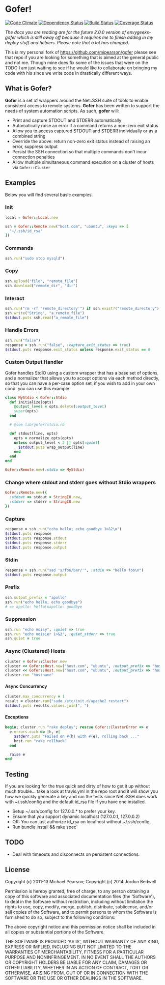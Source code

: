 # Gofer!

[![Code Climate](https://codeclimate.com/github/envygeeks/gofer.png)](https://codeclimate.com/github/envygeeks/gofer)
[![Dependency Status](https://gemnasium.com/envygeeks/gofer.png)](https://gemnasium.com/envygeeks/gofer)
[![Build Status](https://travis-ci.org/envygeeks/gofer.svg?branch=master)](https://travis-ci.org/envygeeks/gofer)
[![Coverage Status](https://img.shields.io/coveralls/envygeeks/gofer.svg)](https://coveralls.io/r/envygeeks/gofer)

*The docs you are reading are for the future 2.0.0 version of envygeeks-gofer
which is still away off because it requires me to finish adding in my deploy
stuff and helpers.  Please note that a lot has changed.*

This is my personal fork of https://github.com/mipearson/gofer please see that
repo if you are looking for something that is aimed at the general public and
not me.  Though mine does fix some of the issues that were on the TODO I am
just waiting to see if he would like to collaborate on bringing my code with
his since we write code in drastically different ways.

## What is Gofer?

**Gofer** is a set of wrappers around the Net::SSH suite of tools to enable
consistent access to remote systems. **Gofer** has been written to support the
needs of system automation scripts. As such, **gofer** will:

  * Print and capture STDOUT and STDERR automatically
  * Automatically raise an error if a command returns a non-zero exit status
  * Allow you to access captured STDOUT and STDERR individually or as a combined string
  * Override the above: return non-zero exit status instead of raising an error, suppress output
  * Persist the SSH connection so that multiple commands don't incur connection penalties
  * Allow multiple simultaneous command execution on a cluster of hosts via `Gofer::Cluster`

## Examples

Below you will find several basic examples.

### Init

```ruby
local = Gofer::Local.new
```

```ruby
ssh = Gofer::Remote.new("host.com", "ubuntu", :keys => [
  "~/.ssh/id_rsa"
])
```

### Commands

```ruby
ssh.run("sudo stop mysqld")
```

### Copy

```ruby
ssh.upload("file", "remote_file")
ssh.download("remote_dir", "dir")
```

### Interact

```ruby
ssh.run("rm -rf 'remote_directory'") if ssh.exist?("remote_directory")
ssh.write("String", "a_remote_file")
$stdout.puts ssh.read("a_remote_file")
```

### Handle Errors

```ruby
ssh.run("false")
response = ssh.run("false", :capture_exit_status => true)
$stdout.puts response.exit_status unless response.exit_status == 0
```

### Custom Output Handler

Gofer handles StdIO using a custom wrapper that has a base set of options, and
a normalizer that allows you to accept options via each method directly, so
that you can have a per-case option set, if you wish to add in your own cond.
you can use this example:

```ruby
class MyStdio < Gofer::Stdio
  def initialize(opts)
    @output_level = opts.delete(:output_level)
    super(opts)
  end

  # @see lib/gofer/stdio.rb

  def stdout(line, opts)
    opts = normalize_opts(opts)
    unless output_level < 2 || opts[:quiet]
      $stdout.puts wrap_output(line)
    end
  end
end

Gofer::Remote.new(:stdio => MyStdio)
```

### Change where stdout and stderr goes without Stdio wrappers

```ruby
Gofer::Remote.new({
  :stdout => stdout = StringIO.new,
  :stderr => stderr = StringIO.new
})
```

### Capture

```ruby
response = ssh.run("echo hello; echo goodbye 1>&2\n")
$stdout.puts response
$stdout.puts response.stdout
$stdout.puts response.stderr
$stdout.puts response.output
```

### Stdin

```ruby
response = ssh.run("sed 's/foo/bar/'", :stdin => "hello foo\n")
$stdout.puts response.output
```

### Prefix

```ruby
ssh.output_prefix = "apollo"
ssh.run("echo hello; echo goodbye")
# => apollo: hello\napollo: goodbye
```

### Suppression

```ruby
ssh.run "echo noisy", :quiet => true
ssh.run "echo noisier 1>&2", :quiet_stderr => true
ssh.quiet = true
```

### Async (Clustered) Hosts

```ruby
cluster = Gofer::Cluster.new
cluster << Gofer::Host.new("host.com", "ubuntu", :output_prefix => "host1")
cluster << Gofer::Host.new("host.com", "ubuntu", :output_prefix => "host2")
cluster.run "hostname"
```

#### Async Concurrency

```ruby
cluster.max_concurrency = 1
result = cluster.run("sudo /etc/init.d/apache2 restart")
$stdout.puts results.values.join(", ")
```

#### Exceptions

```ruby
begin; cluster.run "rake deploy"; rescue Gofer::ClusterError => e
  e.errors.each do |h, e|
    $stderr.puts "Failed on #{h} with #{e}, rolling back ..."
    host.run "rake rollback"
  end

  raise e
end
```

## Testing

If you are looking for the true quick and dirty of how to get it up without
much trouble... take a look at travis.yml in the repo root and it will show
you how we quickly generate a key and run the tests since Net::SSH does work
with ~/.ssh/config and the default id_rsa file if you have one installed.

  * Setup ~/.ssh/config for 127.0.0.* to prefer your key.
  * Ensure that you support dynamic localhost (127.0.0.1, 127.0.0.2)
  * OR: You can just authorize id_rsa on localhost without ~/.ssh/config.
  * Run bundle install && rake spec`

## TODO

  * Deal with timeouts and disconnects on persistent connections.

## License

Copyright (c) 2011-13 Michael Pearson; Copyright (c) 2014 Jordon Bedwell

Permission is hereby granted, free of charge, to any person obtaining a copy of
this software and associated documentation files (the 'Software'), to deal in
the Software without restriction, including without limitation the rights to
use, copy, modify, merge, publish, distribute, sublicense, and/or sell copies
of the Software, and to permit persons to whom the Software is furnished to do
so, subject to the following conditions:

The above copyright notice and this permission notice shall be included in all
copies or substantial portions of the Software.

THE SOFTWARE IS PROVIDED 'AS IS', WITHOUT WARRANTY OF ANY KIND, EXPRESS OR
IMPLIED, INCLUDING BUT NOT LIMITED TO THE WARRANTIES OF MERCHANTABILITY,
FITNESS FOR A PARTICULAR PURPOSE AND NONINFRINGEMENT. IN NO EVENT SHALL THE
AUTHORS OR COPYRIGHT HOLDERS BE LIABLE FOR ANY CLAIM, DAMAGES OR OTHER
LIABILITY, WHETHER IN AN ACTION OF CONTRACT, TORT OR OTHERWISE, ARISING FROM,
OUT OF OR IN CONNECTION WITH THE SOFTWARE OR THE USE OR OTHER DEALINGS IN THE
SOFTWARE.
